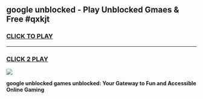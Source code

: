 
## google unblocked - Play Unblocked Gmaes & Free #qxkjt
<h3>
<a href="https://news.freeplayer.one?title=google_unblocked&ref=03M">CLICK TO PLAY</a></h3>
<hr>

<h3>
<a href="https://news.freeplayer.one?title=google_unblocked&ref=03M">CLICK 2 PLAY</a>
  
</h3>

<a href="https://news.freeplayer.one?title=google_unblocked&ref=03M"><img src="https://clearcache.store/games.png"></a>


**google unblocked games unblocked: Your Gateway to Fun and Accessible Online Gaming**
